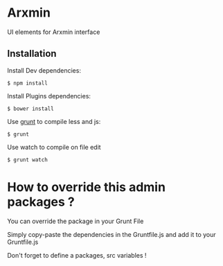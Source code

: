 # Arxmin

UI elements for Arxmin interface

## Installation

Install Dev dependencies:

    $ npm install

Install Plugins dependencies:

    $ bower install

Use [grunt](http://gruntjs.com/ "Grunt") to compile less and js:

    $ grunt

Use watch to compile on file edit

    $ grunt watch

# How to override this admin packages ?

You can override the package in your Grunt File

Simply copy-paste the dependencies in the Gruntfile.js and add it to your Gruntfile.js

Don't forget to define a packages, src variables !
